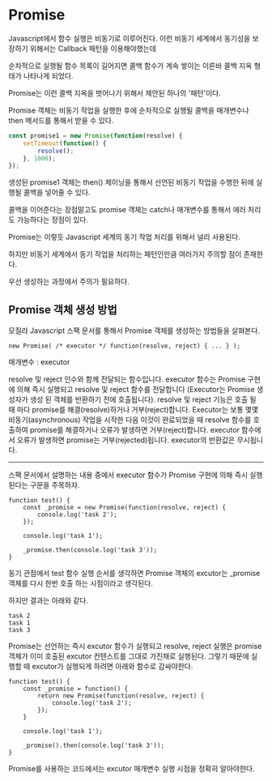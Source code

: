 Promise
==================================

Javascript에서 함수 실행은 비동기로 이루어진다. 이런 비동기 세계에서 동기성을 보장하기 위해서는 Callback 패턴을 이용해야했는데

순차적으로 실행될 함수 목록이 길어지면 콜백 함수가 계속 쌓이는 이른바 콜백 지옥 형태가 나타나게 되었다.

Promise는 이런 콜백 지옥을 벗어나기 위해서 제안된 하나의 '패턴'이다. 

Promise 객체는 비동기 작업을 실행한 후에 순차적으로 실행될 콜백을 매개변수나 then 메서드를 통해서 받을 수 있다. 

```javascript
const promise1 = new Promise(function(resolve) {
    setTimeout(function() {
        resolve();
    }, 1000);
});
```

생성된 promise1 객체는 then() 체이닝을 통해서 선언된 비동기 작업을 수행한 뒤에 실행될 콜백을 넣어줄 수 있다. 

콜백을 이어준다는 장점말고도 promise 객체는 catch나 매개변수를 통해서 에러 처리도 가능하다는 장점이 있다.

Promise는 이렇듯 Javascript 세계의 동기 작업 처리를 위해서 널리 사용된다.

하지만 비동기 세계에서 동기 작업을 처리하는 패턴인만큼 여러가지 주의할 점이 존재한다.

우선 생성하는 과정에서 주의가 필요하다.

## Promise 객체 생성 방법

모질라 Javascript 스팩 문서를 통해서 Promise 객체를 생성하는 방법들을 살펴본다.

```
new Promise( /* executor */ function(resolve, reject) { ... } );
```

매개변수 : executor

resolve 및 reject 인수와 함께 전달되는 함수입니다. executor 함수는 Promise 구현에 의해 즉시 실행되고 resolve 및 reject 함수를 전달합니다 (Executor는 Promise 생성자가 생성 된 객체를 반환하기 전에 호출됩니다). resolve 및 reject 기능은 호출 될 때 마다 promise를 해결(resolve)하거나 거부(reject)합니다. Executor는 보통 몇몇 비동기(asynchronous) 작업을 시작한 다음 이것이 완료되었을 때 resolve 함수를 호출하여 promise를 해결하거나 오류가 발생하면 거부(reject)합니다.
executor 함수에서 오류가 발생하면 promise는 거부(rejected)됩니다. executor의 반환값은 무시됩니다.

-------------
스팩 문서에서 설명하는 내용 중에서 executor 함수가 Promise 구현에 의해 즉시 실행된다는 구문을 주목하자.

```
function test() {
    const _promise = new Promise(function(resolve, reject) {
	    console.log('task 2');
    });

    console.log('task 1');

    _promise.then(console.log('task 3'));
}
```

동기 관점에서 test 함수 실행 순서를 생각하면 Promise 객체의 excutor는 _promise 객체를 다시 한번 호출 하는 시점이라고 생각된다.

하지만 결과는 아래와 같다.
```
task 2
task 1
task 3
```

Promise는 선언하는 즉시 excutor 함수가 실행되고 resolve, reject 실행은 promise 객체가 이미 호출된 excutor 컨텐스트를 그대로 가진채로 실행된다. 그렇기 때문에 실행할 때 excutor가 실행되게 하려면 아래와 함수로 감싸야한다.


```
function test() {
    const _promise = function() {
        return new Promise(function(resolve, reject) {
	        console.log('task 2');
        });
    }

    console.log('task 1');

    _promise().then(console.log('task 3'));
}
```

Promise를 사용하는 코드에서는 excutor 매개변수 실행 시점을 정확히 알아야한다.
